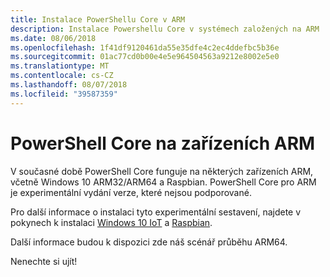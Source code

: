 ```yaml
---
title: Instalace PowerShellu Core v ARM
description: Instalace Powershellu Core v systémech založených na ARM
ms.date: 08/06/2018
ms.openlocfilehash: 1f41df9120461da55e35dfe4c2ec4ddefbc5b36e
ms.sourcegitcommit: 01ac77cd0b00e4e5e964504563a9212e8002e5e0
ms.translationtype: MT
ms.contentlocale: cs-CZ
ms.lasthandoff: 08/07/2018
ms.locfileid: "39587359"
---
```

# <a name="powershell-core-on-arm"></a>PowerShell Core na zařízeních ARM

V současné době PowerShell Core funguje na některých zařízeních ARM, včetně Windows 10 ARM32/ARM64 a Raspbian.
PowerShell Core pro ARM je experimentální vydání verze, které nejsou podporované.

Pro další informace o instalaci tyto experimentální sestavení, najdete v pokynech k instalaci [Windows 10 IoT](installing-powershell-core-on-windows.md#deploying-on-windows-iot) a [Raspbian](installing-powershell-core-on-linux.md#raspbian).

Další informace budou k dispozici zde náš scénář průběhu ARM64.

Nenechte si ujít!
